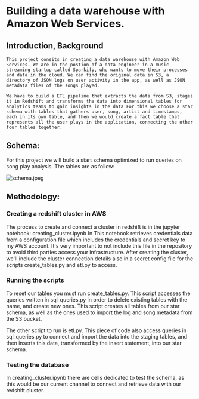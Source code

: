 # Building a data warehouse with Amazon Web Services. 

## Introduction, Background
    This project consits in creating a data warehouse with Amazon Web Services. We are in the postion of a data engineer in a music streaming startup called Sparkify, who wants to move their processes and data in the cloud. We can find the original data in S3, a directory of JSON logs on user activity in the app, as well as JSON metadata files of the songs played. 

    We have to build a ETL pipeline that extracts the data from S3, stages it in Redshift and transforms the data into dimensional tables for analytics teams to gain insights in the data For this we choose a star schema with tables that gathers user, song, artist and timestamps, each in its own table, and then we would create a fact table that represents all the user plays in the application, connecting the other four tables together. 

## Schema:
For this project we will build a start schema optimized to run queries on song play analysis. The tables are as follow:

![schema.jpeg](attachment:schema.jpeg)

## Methodology:

### Creating a redshift cluster in AWS
The process to create and connect a cluster in redshift is in the jupyter notebook: creating_cluster.ipynb In This notebook retrieves credentials data from a configuration file which includes the credentials and secret key to my AWS account. It's very important to not include this file in the repository to avoid third parties access your infrastructure. After creating the cluster, we'll include the cluster connection details also in a secret config file for the scripts create_tables.py and etl.py to access. 

### Running the scripts
To reset our tables you must run create_tables.py. This script accesses the queries written in sql_queries.py in order to delete existing tables with the name, and create new ones. This script creates all tables from our star schema, as well as the ones used to import the log and song metadata from the S3 bucket. 

The other script to run is etl.py. This piece of code also access queries in sql_queries.py to connect and import the data into the staging tables, and then inserts this data, transformed by the insert statement, into our star schema. 

### Testing the database
In creating_cluster.ipynb there are cells dedicated to test the schema, as this would be our current channel to connect and retrieve data with our redshift cluster. 

